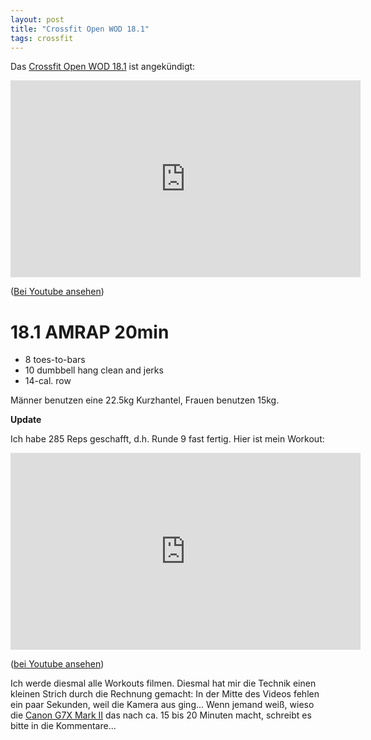 ```yaml
---
layout: post
title: "Crossfit Open WOD 18.1"
tags: crossfit
---
```


Das [Crossfit Open WOD 18.1][0] ist angekündigt:

<iframe width="560" height="315" src="https://www.youtube-nocookie.com/embed/MVq-IS__mLc" frameborder="0" allow="autoplay; encrypted-media" allowfullscreen></iframe>

([Bei Youtube ansehen][4])

# 18.1 AMRAP 20min

* 8 toes-to-bars
* 10 dumbbell hang clean and jerks
* 14-cal. row

Männer benutzen eine 22.5kg Kurzhantel, Frauen benutzen 15kg.

**Update**

Ich habe 285 Reps geschafft, d.h. Runde 9 fast fertig. Hier ist mein Workout:

<iframe width="560" height="315" src="https://www.youtube-nocookie.com/embed/S6P5vk7T8gs" frameborder="0" allow="autoplay; encrypted-media" allowfullscreen></iframe>

([bei Youtube ansehen][2])

Ich werde diesmal alle Workouts filmen. Diesmal hat mir die Technik einen kleinen Strich durch die Rechnung gemacht: In der Mitte des Videos fehlen ein paar Sekunden, weil die Kamera aus ging... Wenn jemand weiß, wieso die [Canon G7X Mark II][3] das nach ca. 15 bis 20 Minuten macht, schreibt es bitte in die Kommentare...


[0]: https://games.crossfit.com/workouts/open/2018/1
[1]: https://games-assets.crossfit.com/18_1_workout11_asldkfjhaks13475JDUTEdjfha.pdf
[2]: https://www.youtube.com/watch?v=S6P5vk7T8gs
[3]: https://www.amazon.de/Canon-Digitalkamera-klappbarem-LCD-Display-Touchscreen/dp/B01BYERRUG/kopisde-21
[4]: https://www.youtube.com/watch?v=MVq-IS__mLc
